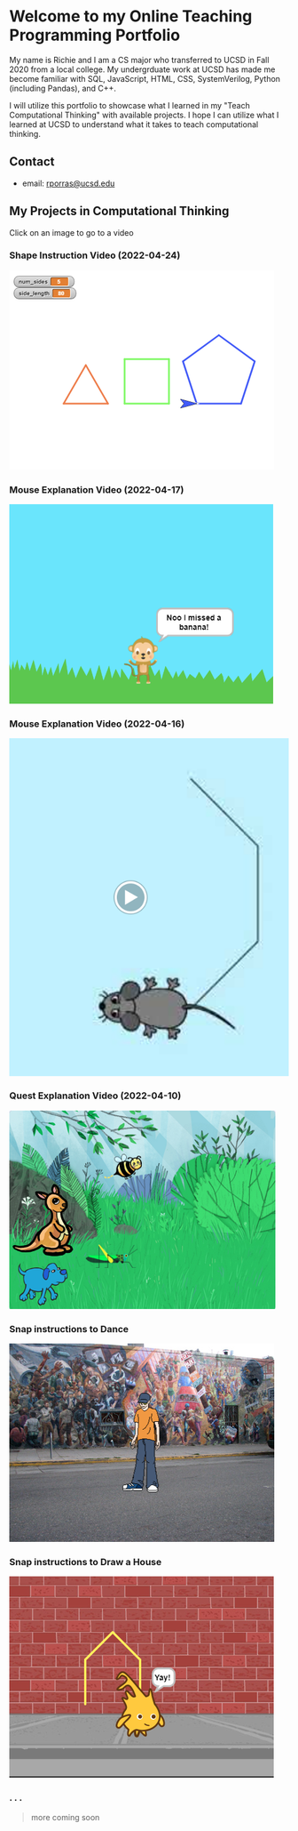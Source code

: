 # Welcome to my Online Teaching Programming Portfolio

My name is Richie and I am a CS major who transferred to UCSD in Fall 2020 from a local college. My undergrduate work at UCSD has made me become familiar with SQL, JavaScript, HTML, CSS, SystemVerilog, Python (including Pandas), and C++.

I will utilize this portfolio to showcase what I learned in my "Teach Computational Thinking" with available projects. I hope I can utilize what I learned at UCSD to understand what it takes to teach computational thinking.

## Contact

- email: rporras@ucsd.edu


## My Projects in Computational Thinking

Click on an image to go to a video

### Shape Instruction Video (2022-04-24)

[![Explaining ShapeInstructions](images/shape-thumbnail.png)](https://youtu.be/Pk7jlJLTZgc "Youtube Video of Shape Instructions")

### Mouse Explanation Video (2022-04-17)

[![Explaining Monkey Instructions](images/monkey-thumbnail.png)](https://youtu.be/X8r8wlrcD6c "Youtube Video of monkey Instructions")

### Mouse Explanation Video (2022-04-16)

[![Explaining Mouse Instructions](images/mouse-thumbnail.png)](https://youtu.be/lx7Ak2XQGxo "Youtube Video of mouse Instructions")

### Quest Explanation Video (2022-04-10)

[![Explaining Quest Instructions](images/animals-thumbnail.png)](https://youtu.be/Yq3nvB6KDFo "Youtube Video of Quest Instructions")

### Snap instructions to Dance

[![Explaining Snap Dance Program](images/dancer-thumbnail.png)](https://youtu.be/kXkiIh2u23k "Youtube Video of Dance Instructions")

### Snap instructions to Draw a House


[![Explaining Snap House Program](images/house-thumbnail.png)](https://youtu.be/PTv4_EqkoJg "Youtube Video of House Instructions")


### . . . 

> more coming soon 